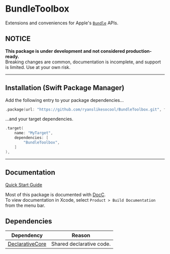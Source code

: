 # BundleToolbox

Extensions and conveniences for Apple's
[`Bundle`](https://developer.apple.com/documentation/foundation/bundle)
APIs.

## NOTICE

**This package is under development and not considered production-ready.**<br/>
Breaking changes are common, documentation is incomplete, and support is limited.  Use at your own risk.

---


## Installation (Swift Package Manager)

Add the following entry to your package dependencies...
```swift
.package(url: "https://github.com/ryanslikesocool/BundleToolbox.git", from: "0.0.5"),
```
...and your target dependencies.
```swift
.target(
	name: "MyTarget",
	dependencies: [
		"BundleToolbox",
	]
),
```

---


## Documentation

[Quick Start Guide](Sources/BundleToolbox/Documentation.docc/Articles/QuickStart.md)

Most of this package is documented with
[DocC](https://www.swift.org/documentation/docc/)\.
<br/>
To view documentation in Xcode, select `Product > Build Documentation` from the menu bar.


## Dependencies

| Dependency | Reason |
| - | - |
| [DeclarativeCore](https://github.com/ryanslikesocool/DeclarativeCore) | Shared declarative code. |
